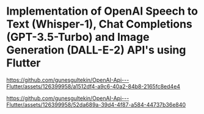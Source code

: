 # Implementation of OpenAI Speech to Text (Whisper-1), Chat Completions (GPT-3.5-Turbo) and Image Generation (DALL-E-2) API's using Flutter

https://github.com/gunesgultekin/OpenAI-Api---Flutter/assets/126399958/a1512df4-a9c6-40a2-84b8-2165fc8ed4e4

https://github.com/gunesgultekin/OpenAI-Api---Flutter/assets/126399958/52da689a-39d4-4f87-a584-44737b36e840


